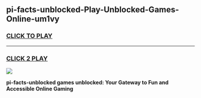 
## pi-facts-unblocked-Play-Unblocked-Games-Online-um1vy
<h3>
<a href="https://premium76.site?title=pi-facts-unblocked&ref=25A">CLICK TO PLAY</a></h3>
<hr>

<h3>
<a href="https://premium76.site?title=pi-facts-unblocked&ref=25A">CLICK 2 PLAY</a>
  
</h3>

<a href="https://premium76.site?title=pi-facts-unblocked&ref=25A"><img src="https://clearcache.store/games.png"></a>


**pi-facts-unblocked games unblocked: Your Gateway to Fun and Accessible Online Gaming**
